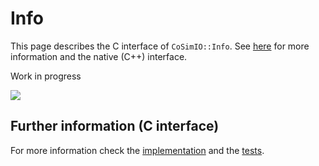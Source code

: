 # Info

This page describes the C interface of `CoSimIO::Info`. See [here](info_cpp.md.md) for more information and the native (C++) interface.

Work in progress

![](https://media.giphy.com/media/3o7btQ0NH6Kl8CxCfK/giphy.gif)


## Further information (C interface)
For more information check the [implementation](https://github.com/KratosMultiphysics/CoSimIO/blob/master/co_sim_io/c/co_sim_io_c_info.h) and the [tests](https://github.com/KratosMultiphysics/CoSimIO/tree/master/tests/co_sim_io/c/info).

